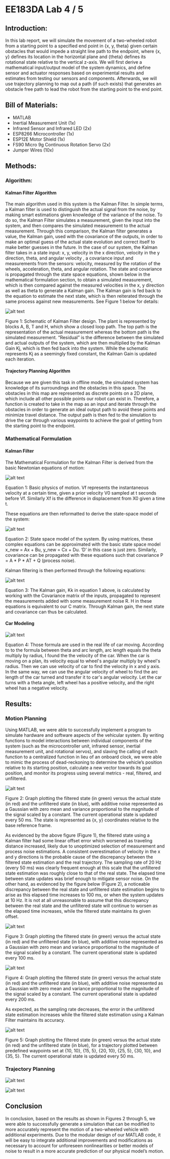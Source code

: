 # EE183DA Lab 4 / 5

## Introduction:
In this lab report, we will simulate the movement of a two-wheeled robot from a starting point to a specified end point in {x, y, theta} given certain obstacles that would impede a straight line path to the endpoint, where {x, y} defines its location in the horizontal plane and {theta} defines its rotational state relative to the vertical z-axis. We will first derive a mathematical input/output model of the system dynamics, and define sensor and actuator responses based on experimental results and estimates from testing our sensors and components. Afterwards, we will use trajectory planning to map out a path (if such exists) that generates an obstacle free path to lead the robot from the starting point to the end point.

## Bill of Materials:
* MATLAB
* Inertial Measurement Unit (1x)
* Infrared Sensor and Infrared LED (2x)
* ESP8266 Microcontroller (1x)
* ESP12E Motor Shield (1x)
* FS90 Micro 9g Continuous Rotation Servo (2x)
* Jumper Wires (10x)

## Methods:
### Algorithm:

#### Kalman Filter Algorithm
  The main algorithm used in this system is the Kalman Filter. In simple terms, a Kalman filter is used to distinguish the actual signal from the noise, by making smart estimations given knowledge of the variance of the noise. To do so, the Kalman Filter simulates a measurement, given the input into the system, and then compares the simulated measurement to the actual measurement. Through this comparison, the Kalman filter generates a value, the Kalman gain, used with the covariance of the outputs, in order to make an optimal guess of the actual state evolution and correct itself to make better guesses in the future. In the case of our system, the Kalman filter takes in a state input: x, y, velocity in the x direction, velocity in the y direction, theta, and angular velocity , a covariance input and measurements from the sensors: velocity, measured by the rotation of the wheels, acceleration, theta, and angular rotation. The state and covariance is propagated through the state space equations, shown below in the mathematical formulation section, to obtain a simulated measurement, which is then compared against the measured velocities in the x, y direction as well as theta to generate a Kalman gain. The Kalman gain is fed back to the equation to estimate the next state, which is then reiterated through the same process against new measurements. See Figure 1 below for details:

![alt text](https://raw.githubusercontent.com/Angraecinae/EE183DA_Lab_4/master/Lab5%20images/Kalman%20Filter%20Model.png "Kalman Filter Schematic")

Figure 1: Schematic of Kalman Filter design. The plant is represented by blocks A, B, T and H, which show a closed loop path. The top path is the representation of the actual measurement whereas the bottom path is the simulated measurement. “Residual” is the difference between the simulated and actual outputs of the system, which are then multiplied by the Kalman Gain Kj, which is then fed back into the system. While the schematic represents Kj as a seemingly fixed constant, the Kalman Gain is updated each iteration.

#### Trajectory Planning Algorithm
  Because we are given this task in offline mode, the simulated system has knowledge of its surroundings and the obstacles in this space. The obstacles in this map are represented as discrete points on a 2D plane, which include all other possible points our robot can exist in. Therefore, a function is created to take in the map as an input and iterate through the obstacles in order to generate an ideal output path to avoid these points and minimize travel distance. The output path is then fed to the simulation to drive the car through various waypoints to achieve the goal of getting from the starting point to the endpoint.
  
### Mathematical Formulation
#### Kalman Filter
The Mathematical Formulation for the Kalman Filter is derived from the basic Newtonian equations of motion:

![alt text](https://raw.githubusercontent.com/Angraecinae/EE183DA_Lab_4/master/Lab5%20images/Newtonian%20Equations.png "Newtonian Equations")

Equation 1: Basic physics of motion. Vf  represents the instantaneous velocity at a certain time, given a prior velocity V0 sampled at t seconds before Vf. Similarly Xf is the difference in displacement from X0 given a time t.

These equations are then reformatted to derive the state-space model of the system:

![alt text](https://raw.githubusercontent.com/Angraecinae/EE183DA_Lab_4/master/Lab5%20images/State%20Space%20Equation.png "State Space Equations")

Equation 2: State space model of the system. By using matrices, these complex equations can be approximated with the basic state space model x_new = Ax + Bu, y_new = Cx + Du. ‘D’ in this case is just zero. Similarly, covariance can be propagated with these equations such that covariance P = A * P * AT + Q (process noise).

Kalman filtering is then performed through the following equations:

![alt text](https://raw.githubusercontent.com/Angraecinae/EE183DA_Lab_4/master/Lab5%20images/Kalman%20eq.png "Kalman Filter Equations")

Equation 3: The Kalman gain, Kk in equation 1 above, is calculated by working with the Covariance matrix of the inputs, propagated to represent the measurements added with some measurement noise R. H in these equations is equivalent to our C matrix. Through Kalman gain, the next state and covariance can thus be calculated.

#### Car Modeling

![alt text](https://raw.githubusercontent.com/Angraecinae/EE183DA_Lab_4/master/Lab5%20images/motor%20ctrl.png "Motor Control Equations")

Equation 4: Those formula are used in the  real life of car moving. According to to the formula between theta and arc length, arc length equals the theta multiply by radius, I found the the velocity of the car. When the car is moving on a plan, its velocity equal to wheel's angular multiply by wheel's radius. Then we can use velocity of car to find the velocity in x and y axis. In the same way, we can use the angular velocity of wheel to find the arc length of the car turned and transfer it to car's angular velocity. Let the car turns with a theta angle, left wheel has a positive velocity, and the right wheel has a negative velocity.

## Results:

### Motion Planning
Using MATLAB, we were able to successfully implement a program to simulate hardware and software aspects of the vehicular system. By writing functions to model interactions between individual components of the system (such as the microcontroller unit, infrared sensor, inertial measurement unit, and rotational servos), and slaving the calling of each function to a centralized function in lieu of an onboard clock, we were able to mimic the process of dead-reckoning to determine the vehicle’s position relative to its starting position, calculate a new vector towards its goal position, and monitor its progress using several metrics - real, filtered, and unfiltered.      

![alt text](https://raw.githubusercontent.com/Angraecinae/EE183DA_Lab_4/master/Lab5%20images/results%201.png "Results 1")

Figure 2: Graph plotting the filtered state (in green) versus the actual state (in red) and the unfiltered state (in blue), with additive noise represented as a Gaussian with zero mean and variance proportional to the magnitude of the signal scaled by a constant. The current operational state is updated every 50 ms. The state is represented as {x, y} coordinates relative to the base reference frame. 

As evidenced by the above figure (Figure 1), the filtered state using a Kalman filter had some linear offset error which worsened as traveling distance increased, likely due to unoptimized selection of measurement and process noise estimations. A consistent overestimation of velocity in the x and y directions is the probable cause of the discrepancy between the filtered state estimation and the real trajectory. The sampling rate of 20 Hz (every 50 ms) was clearly frequent enough at this scale that the unfiltered state estimation was roughly close to that of the real state. The elapsed time between state updates was brief enough to mitigate sensor noise. 
On the other hand, as evidenced by the figure below (Figure 2), a noticeable discrepancy between the real state and unfiltered state estimation begins to arise as this elapsed time increases to 100 ms, or when the system updates at 10 Hz. It is not at all unreasonable to assume that this discrepancy between the real state and the unfiltered state will continue to worsen as the elapsed time increases, while the filtered state maintains its given offset.      

![alt text](https://raw.githubusercontent.com/Angraecinae/EE183DA_Lab_4/master/Lab5%20images/results%202.png "Results 2")

Figure 3: Graph plotting the filtered state (in green) versus the actual state (in red) and the unfiltered state (in blue), with additive noise represented as a Gaussian with zero mean and variance proportional to the magnitude of the signal scaled by a constant. The current operational state is updated every 100 ms.

![alt text](https://raw.githubusercontent.com/Angraecinae/EE183DA_Lab_4/master/Lab5%20images/results%203.png "Results 3")

Figure 4: Graph plotting the filtered state (in green) versus the actual state (in red) and the unfiltered state (in blue), with additive noise represented as a Gaussian with zero mean and variance proportional to the magnitude of the signal scaled by a constant. The current operational state is updated every 200 ms.

As expected, as the sampling rate decreases, the error in the unfiltered state estimation increases while the filtered state estimation using a Kalman Filter maintains its accuracy. 

![alt text](https://raw.githubusercontent.com/Angraecinae/EE183DA_Lab_4/master/Lab5%20images/results%204.png "Results 4")

Figure 5: Graph plotting the filtered state (in green) versus the actual state (in red) and the unfiltered state (in blue), for a trajectory plotted between predefined waypoints set at {10, 10}, {15, 5}, {20, 10}, {25, 5}, {30, 10}, and {35, 5}. The current operational state is updated every 50 ms. 

### Trajectory Planning
![alt text](https://raw.githubusercontent.com/Angraecinae/EE183DA_Lab_4/master/Lab5%20images/map_1.png "Map 1")

![alt text](https://raw.githubusercontent.com/Angraecinae/EE183DA_Lab_4/master/Lab5%20images/map_2.png "Map 2")

## Conclusion
In conclusion, based on the results as shown in Figures 2 through 5, we were able to successfully generate a simulation that can be modified to more accurately represent the motion of a two-wheeled vehicle with additional experiments. Due to the modular design of our MATLAB code, it will be easy to integrate additional improvements and modifications as necessary to account for unforeseen nonlinearities or better models of noise to result in a more accurate prediction of our physical model’s motion.    
